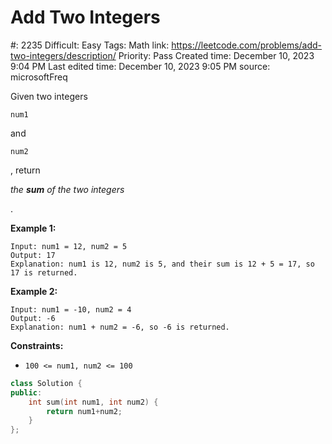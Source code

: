 # Add Two Integers

#: 2235
Difficult: Easy
Tags: Math
link: https://leetcode.com/problems/add-two-integers/description/
Priority: Pass
Created time: December 10, 2023 9:04 PM
Last edited time: December 10, 2023 9:05 PM
source: microsoftFreq

Given two integers

```
num1
```

and

```
num2
```

, return

*the **sum** of the two integers*

.

**Example 1:**

```
Input: num1 = 12, num2 = 5
Output: 17
Explanation: num1 is 12, num2 is 5, and their sum is 12 + 5 = 17, so 17 is returned.

```

**Example 2:**

```
Input: num1 = -10, num2 = 4
Output: -6
Explanation: num1 + num2 = -6, so -6 is returned.

```

**Constraints:**

- `100 <= num1, num2 <= 100`

```cpp
class Solution {
public:
    int sum(int num1, int num2) {
        return num1+num2;
    }
};
```